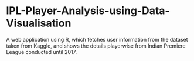 # IPL-Player-Analysis-using-Data-Visualisation

A web application using R, which fetches user information from the dataset taken from Kaggle, and shows the details playerwise from Indian Premiere League conducted until 2017.
